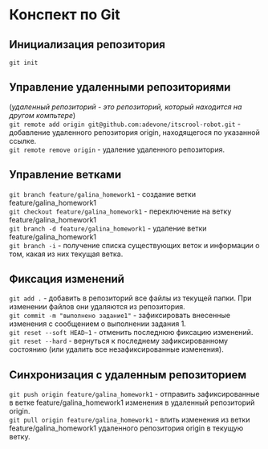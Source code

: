 # Конспект по Git
## Инициализация репозитория
`git init`
## Управление удаленными репозиториями
(*удаленный репозиторий - это репозиторий, который находится на другом компьтере*)  
`git remote add origin git@github.com:adevone/itscrool-robot.git` - добавление удаленного репозитория origin, находящегося по указанной ссылке.  
`git remote remove origin` - удаление удаленного репозитория.
## Управление ветками
`git branch feature/galina_homework1` - создание ветки feature/galina_homework1  
`git checkout feature/galina_homework1` - переключение на ветку feature/galina_homework1  
`git branch -d feature/galina_homework1` - удаление ветки feature/galina_homework1  
`git branch -i` - получение списка существующих веток и информации о том, какая из них текущая ветка.
## Фиксация изменений
`git add .` - добавить в репозиторий все файлы из текущей папки. При изменении файлов они удаляются из репозитория.  
`git commit -m "выполнено задание1"` - зафиксировать внесенные изменения с сообщением о выполнении задания 1.  
`git reset --soft HEAD~1` - отменить последнюю фиксацию изменений.  
`git reset --hard` - вернуться к последнему зафиксированному состоянию (или удалить все незафиксированные изменения).
## Синхронизация с удаленным репозиторием
`git push origin feature/galina_homework1` - отправить зафиксированные в ветке feature/galina_homework1 изменения в удаленный репозиторий origin.  
`git pull origin feature/galina_homework1` - влить изменения из ветки feature/galina_homework1 удаленного репозитория origin в текущую ветку.

